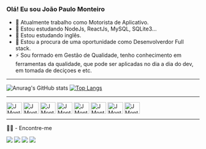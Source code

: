 ### Olá! Eu sou João Paulo Monteiro

- 🔭 Atualmente trabalho como Motorista de Aplicativo.
- 🌱 Estou estudando NodeJs, ReactJs, MySQL, SQLite3...
- 📖 Estou estudando inglês.
- 🤔 Estou a procura de uma oportunidade como Desenvolverdor Full stack.
- ⚡ Sou formado em Gestão de Qualidade, tenho conhecimento em ferramentas da qualidade, que pode ser aplicadas no dia a dia do dev, em tomada de deciçoes e etc.

<hr />


![Anurag's GitHub stats](https://github-readme-stats.vercel.app/api?username=JMonteiroh&hide=contribs,prs&theme=gotham&show_icons=true)
[![Top Langs](https://github-readme-stats.vercel.app/api/top-langs/?username=JMonteiroh&layout=compact&theme=gotham)](https://github.com/JMonteiroh/github-readme-stats)


<hr />


<div>
  <img align="center" alt="JMonteiroh-HTML" height="30" width="40" src="https://cdn.jsdelivr.net/gh/devicons/devicon/icons/html5/html5-plain.svg" />
  <img align="center" alt="JMonteiroh-CSS" height="30" width="40" src="https://cdn.jsdelivr.net/gh/devicons/devicon/icons/css3/css3-plain.svg" />
  <img align="center" alt="JMonteiroh-JS" height="30" width="40" src="https://cdn.jsdelivr.net/gh/devicons/devicon/icons/javascript/javascript-plain.svg" />
  <img align="center" alt="JMonteiroh-ReactJs" height="30" width="40" src="https://cdn.jsdelivr.net/gh/devicons/devicon/icons/react/react-original.svg" />
  <img align="center" alt="JMonteiroh-NodeJs" height="30" width="40" src="https://cdn.jsdelivr.net/gh/devicons/devicon/icons/nodejs/nodejs-original.svg" />
  <img align="center" alt="JMonteiroh-Express" height="30" width="40" src="https://cdn.jsdelivr.net/gh/devicons/devicon/icons/express/express-original.svg" />
  <img align="center" alt="JMonteiroh-MySQL" height="30" width="40" src="https://cdn.jsdelivr.net/gh/devicons/devicon/icons/mysql/mysql-plain-wordmark.svg" />
  <img align="center" alt="JMonteiroh-SQLite" height="30" width="40" src="https://cdn.jsdelivr.net/gh/devicons/devicon/icons/sqlite/sqlite-original-wordmark.svg" />
</div>

<hr />


👨‍💻 - Encontre-me
<div>
  <a href="https://wa.me://+5511992762239" target="_blank" ><img src="https://img.shields.io/badge/WhatsApp-25D366?style=for-the-badge&logo=whatsapp&logoColor=white"  target="_blank" /></a>
  <a href="https://instagram.com/joaomonteiroh" target="_blank"><img src="https://img.shields.io/badge/-Instagram-%23E4405F?style=for-the-badge&logo=instagram&logoColor=white" target="_blank"></a>
  <a href = "mailto:joao.paulomonteiroh@gmail.com"><img src="https://img.shields.io/badge/-Gmail-%23333?style=for-the-badge&logo=gmail&logoColor=white" target="_blank"></a>
  <a href="https://www.linkedin.com/in/joao-paulo-monteiro/" target="_blank"><img src="https://img.shields.io/badge/-LinkedIn-%230077B5?style=for-the-badge&logo=linkedin&logoColor=white" target="_blank"></a>
</div>
